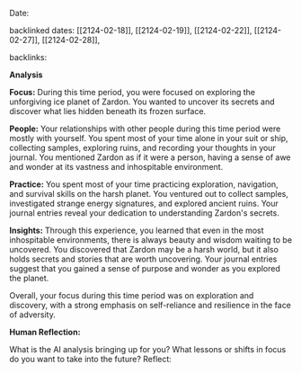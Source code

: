 Date: 

backlinked dates: [[2124-02-18]], [[2124-02-19]], [[2124-02-22]], [[2124-02-27]], [[2124-02-28]], 

backlinks: 

**Analysis**

**Focus:** During this time period, you were focused on exploring the unforgiving ice planet of Zardon. You wanted to uncover its secrets and discover what lies hidden beneath its frozen surface.

**People:** Your relationships with other people during this time period were mostly with yourself. You spent most of your time alone in your suit or ship, collecting samples, exploring ruins, and recording your thoughts in your journal. You mentioned Zardon as if it were a person, having a sense of awe and wonder at its vastness and inhospitable environment.

**Practice:** You spent most of your time practicing exploration, navigation, and survival skills on the harsh planet. You ventured out to collect samples, investigated strange energy signatures, and explored ancient ruins. Your journal entries reveal your dedication to understanding Zardon's secrets.

**Insights:** Through this experience, you learned that even in the most inhospitable environments, there is always beauty and wisdom waiting to be uncovered. You discovered that Zardon may be a harsh world, but it also holds secrets and stories that are worth uncovering. Your journal entries suggest that you gained a sense of purpose and wonder as you explored the planet.

Overall, your focus during this time period was on exploration and discovery, with a strong emphasis on self-reliance and resilience in the face of adversity.

**Human Reflection:**

What is the AI analysis bringing up for you? What lessons or shifts in focus do you want to take into the future? Reflect: 

